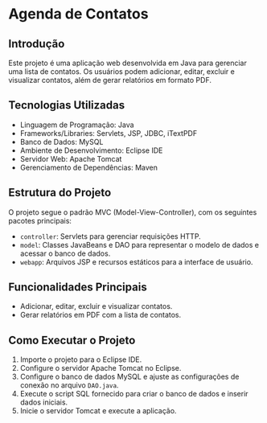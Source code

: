 # Agenda de Contatos

## Introdução
Este projeto é uma aplicação web desenvolvida em Java para gerenciar uma lista de contatos. Os usuários podem adicionar, editar, excluir e visualizar contatos, além de gerar relatórios em formato PDF.

## Tecnologias Utilizadas
- Linguagem de Programação: Java
- Frameworks/Libraries: Servlets, JSP, JDBC, iTextPDF
- Banco de Dados: MySQL
- Ambiente de Desenvolvimento: Eclipse IDE
- Servidor Web: Apache Tomcat
- Gerenciamento de Dependências: Maven

## Estrutura do Projeto
O projeto segue o padrão MVC (Model-View-Controller), com os seguintes pacotes principais:
- `controller`: Servlets para gerenciar requisições HTTP.
- `model`: Classes JavaBeans e DAO para representar o modelo de dados e acessar o banco de dados.
- `webapp`: Arquivos JSP e recursos estáticos para a interface de usuário.

## Funcionalidades Principais
- Adicionar, editar, excluir e visualizar contatos.
- Gerar relatórios em PDF com a lista de contatos.

## Como Executar o Projeto
1. Importe o projeto para o Eclipse IDE.
2. Configure o servidor Apache Tomcat no Eclipse.
3. Configure o banco de dados MySQL e ajuste as configurações de conexão no arquivo `DAO.java`.
4. Execute o script SQL fornecido para criar o banco de dados e inserir dados iniciais.
5. Inicie o servidor Tomcat e execute a aplicação.

